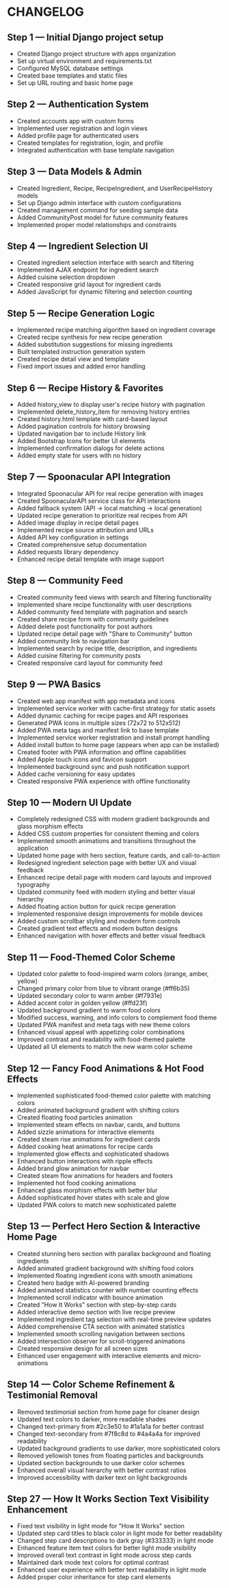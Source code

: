 # CHANGELOG

## Step 1 — Initial Django project setup
- Created Django project structure with apps organization
- Set up virtual environment and requirements.txt
- Configured MySQL database settings
- Created base templates and static files
- Set up URL routing and basic home page

## Step 2 — Authentication System
- Created accounts app with custom forms
- Implemented user registration and login views
- Added profile page for authenticated users
- Created templates for registration, login, and profile
- Integrated authentication with base template navigation

## Step 3 — Data Models & Admin
- Created Ingredient, Recipe, RecipeIngredient, and UserRecipeHistory models
- Set up Django admin interface with custom configurations
- Created management command for seeding sample data
- Added CommunityPost model for future community features
- Implemented proper model relationships and constraints

## Step 4 — Ingredient Selection UI
- Created ingredient selection interface with search and filtering
- Implemented AJAX endpoint for ingredient search
- Added cuisine selection dropdown
- Created responsive grid layout for ingredient cards
- Added JavaScript for dynamic filtering and selection counting

## Step 5 — Recipe Generation Logic
- Implemented recipe matching algorithm based on ingredient coverage
- Created recipe synthesis for new recipe generation
- Added substitution suggestions for missing ingredients
- Built templated instruction generation system
- Created recipe detail view and template
- Fixed import issues and added error handling

## Step 6 — Recipe History & Favorites
- Added history_view to display user's recipe history with pagination
- Implemented delete_history_item for removing history entries
- Created history.html template with card-based layout
- Added pagination controls for history browsing
- Updated navigation bar to include History link
- Added Bootstrap Icons for better UI elements
- Implemented confirmation dialogs for delete actions
- Added empty state for users with no history

## Step 7 — Spoonacular API Integration
- Integrated Spoonacular API for real recipe generation with images
- Created SpoonacularAPI service class for API interactions
- Added fallback system (API → local matching → local generation)
- Updated recipe generation to prioritize real recipes from API
- Added image display in recipe detail pages
- Implemented recipe source attribution and URLs
- Added API key configuration in settings
- Created comprehensive setup documentation
- Added requests library dependency
- Enhanced recipe detail template with image support

## Step 8 — Community Feed
- Created community feed views with search and filtering functionality
- Implemented share recipe functionality with user descriptions
- Added community feed template with pagination and search
- Created share recipe form with community guidelines
- Added delete post functionality for post authors
- Updated recipe detail page with "Share to Community" button
- Added community link to navigation bar
- Implemented search by recipe title, description, and ingredients
- Added cuisine filtering for community posts
- Created responsive card layout for community feed

## Step 9 — PWA Basics
- Created web app manifest with app metadata and icons
- Implemented service worker with cache-first strategy for static assets
- Added dynamic caching for recipe pages and API responses
- Generated PWA icons in multiple sizes (72x72 to 512x512)
- Added PWA meta tags and manifest link to base template
- Implemented service worker registration and install prompt handling
- Added install button to home page (appears when app can be installed)
- Created footer with PWA information and offline capabilities
- Added Apple touch icons and favicon support
- Implemented background sync and push notification support
- Added cache versioning for easy updates
- Created responsive PWA experience with offline functionality

## Step 10 — Modern UI Update
- Completely redesigned CSS with modern gradient backgrounds and glass morphism effects
- Added CSS custom properties for consistent theming and colors
- Implemented smooth animations and transitions throughout the application
- Updated home page with hero section, feature cards, and call-to-action
- Redesigned ingredient selection page with better UX and visual feedback
- Enhanced recipe detail page with modern card layouts and improved typography
- Updated community feed with modern styling and better visual hierarchy
- Added floating action button for quick recipe generation
- Implemented responsive design improvements for mobile devices
- Added custom scrollbar styling and modern form controls
- Created gradient text effects and modern button designs
- Enhanced navigation with hover effects and better visual feedback

## Step 11 — Food-Themed Color Scheme
- Updated color palette to food-inspired warm colors (orange, amber, yellow)
- Changed primary color from blue to vibrant orange (#ff6b35)
- Updated secondary color to warm amber (#f7931e)
- Added accent color in golden yellow (#ffd23f)
- Updated background gradient to warm food colors
- Modified success, warning, and info colors to complement food theme
- Updated PWA manifest and meta tags with new theme colors
- Enhanced visual appeal with appetizing color combinations
- Improved contrast and readability with food-themed palette
- Updated all UI elements to match the new warm color scheme

## Step 12 — Fancy Food Animations & Hot Food Effects
- Implemented sophisticated food-themed color palette with matching colors
- Added animated background gradient with shifting colors
- Created floating food particles animation
- Implemented steam effects on navbar, cards, and buttons
- Added sizzle animations for interactive elements
- Created steam rise animations for ingredient cards
- Added cooking heat animations for recipe cards
- Implemented glow effects and sophisticated shadows
- Enhanced button interactions with ripple effects
- Added brand glow animation for navbar
- Created steam flow animations for headers and footers
- Implemented hot food cooking animations
- Enhanced glass morphism effects with better blur
- Added sophisticated hover states with scale and glow
- Updated PWA colors to match new sophisticated palette

## Step 13 — Perfect Hero Section & Interactive Home Page
- Created stunning hero section with parallax background and floating ingredients
- Added animated gradient background with shifting food colors
- Implemented floating ingredient icons with smooth animations
- Created hero badge with AI-powered branding
- Added animated statistics counter with number counting effects
- Implemented scroll indicator with bounce animation
- Created "How It Works" section with step-by-step cards
- Added interactive demo section with live recipe preview
- Implemented ingredient tag selection with real-time preview updates
- Added comprehensive CTA section with animated statistics
- Implemented smooth scrolling navigation between sections
- Added intersection observer for scroll-triggered animations
- Created responsive design for all screen sizes
- Enhanced user engagement with interactive elements and micro-animations

## Step 14 — Color Scheme Refinement & Testimonial Removal
- Removed testimonial section from home page for cleaner design
- Updated text colors to darker, more readable shades
- Changed text-primary from #2c3e50 to #1a1a1a for better contrast
- Changed text-secondary from #7f8c8d to #4a4a4a for improved readability
- Updated background gradients to use darker, more sophisticated colors
- Removed yellowish tones from floating particles and backgrounds
- Updated section backgrounds to use darker color schemes
- Enhanced overall visual hierarchy with better contrast ratios
- Improved accessibility with darker text on light backgrounds

## Step 27 — How It Works Section Text Visibility Enhancement
- Fixed text visibility in light mode for "How It Works" section
- Updated step card titles to black color in light mode for better readability
- Changed step card descriptions to dark gray (#333333) in light mode
- Enhanced feature item text colors for better light mode visibility
- Improved overall text contrast in light mode across step cards
- Maintained dark mode text colors for optimal contrast
- Enhanced user experience with better text readability in light mode
- Added proper color inheritance for step card elements

